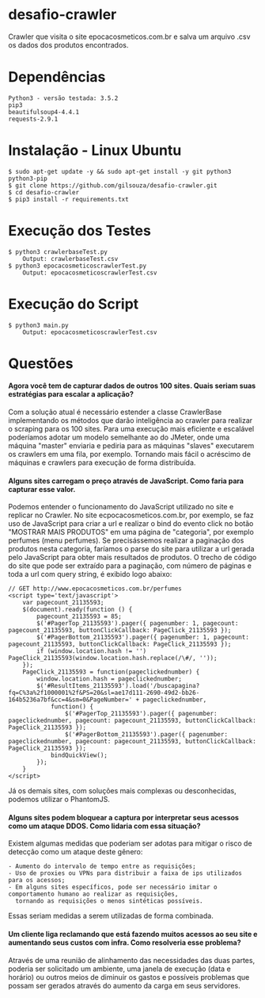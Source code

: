 
# desafio-crawler
Crawler que visita o site epocacosmeticos.com.br e salva um arquivo .csv os dados dos produtos encontrados.

# Dependências

    Python3 - versão testada: 3.5.2
    pip3
    beautifulsoup4-4.4.1
    requests-2.9.1
    
# Instalação - Linux Ubuntu
    
    $ sudo apt-get update -y && sudo apt-get install -y git python3 python3-pip
    $ git clone https://github.com/gilsouza/desafio-crawler.git
    $ cd desafio-crawler
    $ pip3 install -r requirements.txt

# Execução dos Testes

	$ python3 crawlerbaseTest.py
        Output: crawlerbaseTest.csv
	$ python3 epocacosmeticoscrawlerTest.py
        Output: epocacosmeticoscrawlerTest.csv
    
# Execução do Script
    
    $ python3 main.py
        Output: epocacosmeticoscrawlerTest.csv

# Questões

#### Agora você tem de capturar dados de outros 100 sites. Quais seriam suas estratégias para escalar a aplicação?
Com a solução atual é necessário estender a classe CrawlerBase implementando os métodos que darão inteligência ao crawler 
para realizar o scraping para os 100 sites.
Para uma execução mais eficiente e escalável poderíamos adotar um modelo semelhante ao do JMeter, onde uma máquina "master"
enviaria e pediria para as máquinas "slaves" executarem os crawlers em uma fila, por exemplo. Tornando mais fácil o acréscimo de
máquinas e crawlers para execução de forma distribuída.

#### Alguns sites carregam o preço através de JavaScript. Como faria para capturar esse valor.
Podemos entender o funcionamento do JavaScript utilizado no site e replicar no Crawler.
No site ecpocacosmeticos.com.br, por exemplo, se faz uso de JavaScript para criar a url e realizar o bind do evento click no botão "MOSTRAR MAIS PRODUTOS" em uma página de "categoria", por exemplo perfumes (menu perfumes).
Se precisássemos realizar a paginação dos produtos nesta categoria, faríamos o parse do site para utilizar a url gerada pelo JavaScript para obter mais resultados de produtos. O trecho de código do site que pode ser extraído para a paginação, com número de páginas e toda a url com query string, é exibido logo abaixo:

```
// GET http://www.epocacosmeticos.com.br/perfumes
<script type='text/javascript'>
    var pagecount_21135593;
    $(document).ready(function () {
        pagecount_21135593 = 85;
        $('#PagerTop_21135593').pager({ pagenumber: 1, pagecount: pagecount_21135593, buttonClickCallback: PageClick_21135593 });
        $('#PagerBottom_21135593').pager({ pagenumber: 1, pagecount: pagecount_21135593, buttonClickCallback: PageClick_21135593 });
        if (window.location.hash != '') PageClick_21135593(window.location.hash.replace(/\#/, ''));
    });
    PageClick_21135593 = function(pageclickednumber) {
        window.location.hash = pageclickednumber;
        $('#ResultItems_21135593').load('/buscapagina?fq=C%3a%2f1000001%2f&PS=20&sl=ae17d111-2690-49d2-bb26-164b5236a7bf&cc=4&sm=0&PageNumber=' + pageclickednumber,
            function() {
                $('#PagerTop_21135593').pager({ pagenumber: pageclickednumber, pagecount: pagecount_21135593, buttonClickCallback: PageClick_21135593 });
                $('#PagerBottom_21135593').pager({ pagenumber: pageclickednumber, pagecount: pagecount_21135593, buttonClickCallback: PageClick_21135593 });
            bindQuickView();
        });
    }
</script>
```

Já os demais sites, com soluções mais complexas ou desconhecidas, podemos utilizar o PhantomJS.

#### Alguns sites podem bloquear a captura por interpretar seus acessos como um ataque DDOS. Como lidaria com essa situação?
Existem algumas medidas que poderiam ser adotas para mitigar o risco de detecção como um ataque deste gênero:

	- Aumento do intervalo de tempo entre as requisições;
	- Uso de proxies ou VPNs para distribuir a faixa de ips utilizados para os acessos;
	- Em alguns sites específicos, pode ser necessário imitar o comportamento humano ao realizar as requisições,
	  tornando as requisições o menos sintéticas possíveis.

Essas seriam medidas a serem utilizadas de forma combinada.

#### Um cliente liga reclamando que está fazendo muitos acessos ao seu site e aumentando seus custos com infra. Como resolveria esse problema?
Através de uma reunião de alinhamento das necessidades das duas partes, poderia ser solicitado um ambiente, uma janela de execução (data e horário)
ou outros meios de diminuir os gastos e possíveis problemas que possam ser gerados através do aumento da carga em seus servidores.





